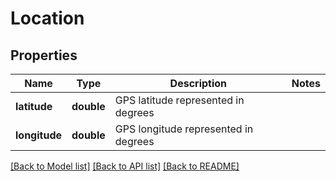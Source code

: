 # Location

## Properties
Name | Type | Description | Notes
------------ | ------------- | ------------- | -------------
**latitude** | **double** | GPS latitude represented in degrees | 
**longitude** | **double** | GPS longitude represented in degrees | 

[[Back to Model list]](../README.md#documentation-for-models) [[Back to API list]](../README.md#documentation-for-api-endpoints) [[Back to README]](../README.md)


